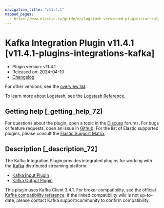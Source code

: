 ```yaml
---
navigation_title: "v11.4.1"
mapped_pages:
  - https://www.elastic.co/guide/en/logstash-versioned-plugins/current/v11.4.1-plugins-integrations-kafka.html
---
```


# Kafka Integration Plugin v11.4.1 [v11.4.1-plugins-integrations-kafka]

* Plugin version: v11.4.1
* Released on: 2024-04-10
* [Changelog](https://github.com/logstash-plugins/logstash-integration-kafka/blob/v11.4.1/CHANGELOG.md)

For other versions, see the [overview list](integration-kafka-index.md).

To learn more about Logstash, see the [Logstash Reference](https://www.elastic.co/guide/en/logstash/current/index.html).

## Getting help [_getting_help_72]

For questions about the plugin, open a topic in the [Discuss](http://discuss.elastic.co) forums. For bugs or feature requests, open an issue in [Github](https://github.com/logstash-plugins/logstash-integration-kafka). For the list of Elastic supported plugins, please consult the [Elastic Support Matrix](https://www.elastic.co/support/matrix#matrix_logstash_plugins).

## Description [_description_72]

The Kafka Integration Plugin provides integrated plugins for working with the [Kafka](https://kafka.apache.org/) distributed streaming platform.

* [Kafka Input Plugin](https://www.elastic.co/guide/en/logstash/current/plugins-inputs-kafka.html)
* [Kafka Output Plugin](https://www.elastic.co/guide/en/logstash/current/plugins-outputs-kafka.html)

This plugin uses Kafka Client 3.4.1. For broker compatibility, see the official [Kafka compatibility reference](https://cwiki.apache.org/confluence/display/KAFKA/Compatibility+Matrix). If the linked compatibility wiki is not up-to-date, please contact Kafka support/community to confirm compatibility.
